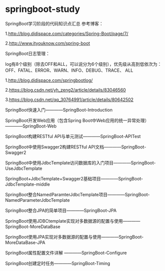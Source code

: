 # springboot-study
SpringBoot学习阶段的代码知识点汇总
参考博客：

1.http://blog.didispace.com/categories/Spring-Boot/page/7/

2.http://www.ityouknow.com/spring-boot

SpringBoot日志管理：

log有8个级别（除去OFF和ALL，可以说分为6个级别），优先级从高到低依次为：OFF、FATAL、ERROR、WARN、INFO、DEBUG、TRACE、 ALL

1.http://blog.didispace.com/springbootlog/

2.https://blog.csdn.net/yh_zeng2/article/details/83046560

3.https://blog.csdn.net/qq_30764991/article/details/80642502

SpringBoot快速入门————SpringBoot-Introduction

SpringBoot开发Web应用（包含Spring Boot中Web应用的统一异常处理）————SpringBoot-Web

SpringBoot构建RESTful API与单元测试————SpringBoot-APITest

SpringBoot中使用Swagger2构建RESTful API文档————SpringBoot-Swagger2

SpringBoot中使用JdbcTemplate访问数据库的入门项目————SpringBoot-UseJdbcTemplate

SpringBoot+JdbcTemplate+Swagger2基础项目————SpringBoot-JdbcTemplate-middle

SpringBoot整合NamedParamterJdbcTemplate项目————SpringBoot-NamedParameterJdbcTemplate

SpringBoot整合JPA的简单项目————SpringBoot-JPA

SpringBoot使用JDBCtemplate实现对多数据源的配置与使用————SpringBoot-MoreDataBase

SpringBoot使用JPA实现对多数据源的配置与使用————SpringBoot-MoreDataBase-JPA

SpringBoot属性配置文件详解 ————SpringBoot-Configure

SpringBoot创建定时任务————SpringBoot-Timing
